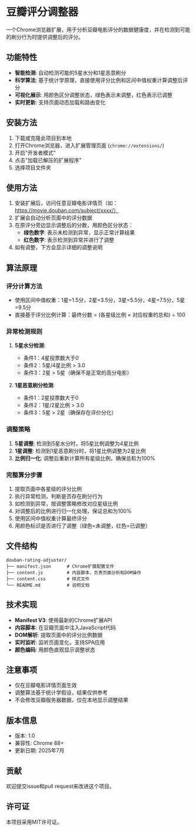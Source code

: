 # 豆瓣评分调整器

一个Chrome浏览器扩展，用于分析豆瓣电影评分的数据健康度，并在检测到可能的刷分行为时提供调整后的评分。

## 功能特性

- **智能检测**: 自动检测可能的5星水分和1星恶意刷分
- **科学算法**: 基于统计学原理，直接使用评分比例和区间中值权重计算调整后评分
- **可视化展示**: 用颜色区分调整状态，绿色表示未调整，红色表示已调整
- **实时更新**: 支持页面动态加载和路由变化

## 安装方法

1. 下载或克隆此项目到本地
2. 打开Chrome浏览器，进入扩展管理页面 (`chrome://extensions/`)
3. 开启"开发者模式"
4. 点击"加载已解压的扩展程序"
5. 选择项目文件夹

## 使用方法

1. 安装扩展后，访问任意豆瓣电影详情页（如：https://movie.douban.com/subject/xxxx/）
2. 扩展会自动分析页面中的评分数据
3. 在原评分旁边显示调整后的分数，用颜色区分状态：
   - **绿色数字**: 表示未检测到异常，显示正常计算结果
   - **红色数字**: 表示检测到异常并进行了调整
4. 如有调整，下方会显示详细的调整说明

## 算法原理

### 评分计算方法
- 使用区间中值权重：1星=1.5分，2星=3.5分，3星=5.5分，4星=7.5分，5星=9.5分
- 直接基于评分比例计算：最终分数 = (各星级比例 × 对应权重的总和) ÷ 100

### 异常检测规则
1. **5星水分检测**: 
   - 条件1：4星投票数大于0
   - 条件2：5星/4星比例 > 3.0
   - 条件3：2星 > 5星（确保不是正常的高分电影）
   
2. **1星恶意刷分检测**: 
   - 条件1：2星投票数大于0
   - 条件2：1星/2星比例 > 3.0
   - 条件3：5星 > 2星（确保存在评价分化）

### 调整策略
1. **5星调整**: 检测到5星水分时，将5星比例调整为4星比例
2. **1星调整**: 检测到1星恶意刷分时，将1星比例调整为2星比例
3. **比例归一化**: 调整后重新计算所有星级比例，确保总和为100%

### 完整算分步骤
1. 提取页面中各星级的评分比例
2. 执行异常检测，判断是否存在刷分行为
3. 如检测到异常，按调整策略修改对应星级比例
4. 对调整后的比例进行归一化处理，保证总和为100%
5. 使用区间中值权重计算最终评分
6. 用颜色标识是否进行了调整（绿色=未调整，红色=已调整）

## 文件结构

```
douban-rating-adjuster/
├── manifest.json      # Chrome扩展配置文件
├── content.js         # 内容脚本，负责页面分析和DOM操作
├── content.css        # 样式文件
└── README.md          # 说明文档
```

## 技术实现

- **Manifest V3**: 使用最新的Chrome扩展API
- **内容脚本**: 在豆瓣页面中注入JavaScript代码
- **DOM解析**: 提取页面中的评分比例数据
- **实时监听**: 监听页面变化，支持SPA应用
- **颜色编码**: 用颜色直观显示调整状态

## 注意事项

- 仅在豆瓣电影详情页面生效
- 调整算法基于统计学假设，结果仅供参考
- 不会修改豆瓣服务器数据，仅在本地显示调整结果

## 版本信息

- 版本: 1.0
- 兼容性: Chrome 88+
- 更新日期: 2025年7月

## 贡献

欢迎提交issue和pull request来改进这个项目。

## 许可证

本项目采用MIT许可证。
